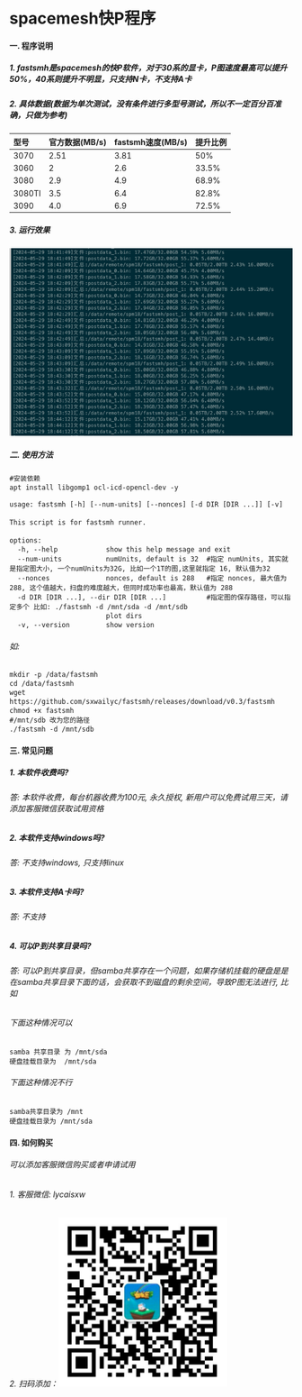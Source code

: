 # spacemesh快P程序

#### 一. 程序说明

##### 1. fastsmh是spacemesh的快P软件，对于30系的显卡，P图速度最高可以提升50%，40系则提升不明显，只支持N卡，不支持A卡


##### 2. 具体数据(数据为单次测试，没有条件进行多型号测试，所以不一定百分百准确，只做为参考)

| 型号  | 官方数据(MB/s)  | fastsmh速度(MB/s)  | 提升比例  |
|:----------|:----------|:----------|:----------|
| 3070    | 2.51    | 3.81    | 50%    |
| 3060    | 2    | 2.6    | 33.5%    |
| 3080    | 2.9    | 4.9  | 68.9%    |
| 3080TI    | 3.5    | 6.4  | 82.8%    |
| 3090    | 4.0    | 6.9    | 72.5%    |

##### 3. 运行效果

![image](fastsmh.png)

##### 二. 使用方法

```
#安装依赖
apt install libgomp1 ocl-icd-opencl-dev -y
```

```
usage: fastsmh [-h] [--num-units] [--nonces] [-d DIR [DIR ...]] [-v]

This script is for fastsmh runner.

options:
  -h, --help            show this help message and exit 
  --num-units           numUnits, default is 32  #指定 numUnits, 其实就是指定图大小, 一个numUnits为32G, 比如一个1T的图,这里就指定 16, 默认值为32
  --nonces              nonces, default is 288   #指定 nonces, 最大值为 288, 这个值越大，扫盘的难度越大，但同时成功率也最高，默认值为 288
  -d DIR [DIR ...], --dir DIR [DIR ...]          #指定图的保存路径，可以指定多个 比如: ./fastsmh -d /mnt/sda -d /mnt/sdb
                        plot dirs
  -v, --version         show version
```

###### 如:
```
mkdir -p /data/fastsmh
cd /data/fastsmh
wget https://github.com/sxwailyc/fastsmh/releases/download/v0.3/fastsmh
chmod +x fastsmh
#/mnt/sdb 改为您的路径
./fastsmh -d /mnt/sdb   
```

#### 三. 常见问题


##### 1. 本软件收费吗?

###### 答: 本软件收费，每台机器收费为100元, 永久授权, 新用户可以免费试用三天，请添加客服微信获取试用资格

##### 2. 本软件支持windows吗?

###### 答: 不支持windows, 只支持linux

##### 3. 本软件支持A卡吗?

###### 答: 不支持

##### 4. 可以P到共享目录吗?

###### 答: 可以P到共享目录，但samba共享存在一个问题，如果存储机挂载的硬盘是是在samba共享目录下面的话，会获取不到磁盘的剩余空间，导致P图无法进行, 比如

###### 下面这种情况可以
```
samba 共享目录 为 /mnt/sda
硬盘挂载目录为  /mnt/sda
```

###### 下面这种情况不行
```
samba共享目录为 /mnt
硬盘挂载目录为 /mnt/sda
```



#### 四. 如何购买

###### 可以添加客服微信购买或者申请试用

###### 1. 客服微信: lycaisxw

###### 2. 扫码添加：<img src=webchat.png width=300 height=300/>



